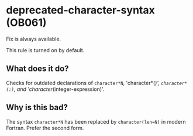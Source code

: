 # deprecated-character-syntax (OB061)
Fix is always available.

This rule is turned on by default.

## What does it do?
Checks for outdated declarations of `character*N`, 'character*(*)',
`character*(:)`, and 'character*(integer-expression)'.

## Why is this bad?
The syntax `character*N` has been replaced by `character(len=N)` in modern
Fortran. Prefer the second form.
